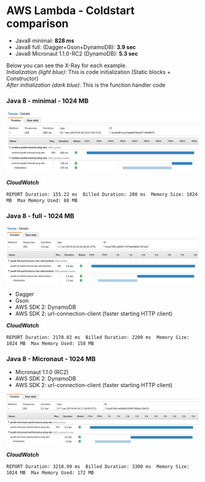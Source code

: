 # AWS Lambda - Coldstart comparison

- Java8 minimal: **828 ms**
- Java8 full: (Dagger+Gson+DynamoDB): **3.9 sec**
- Java8 Micronaut 1.1.0-RC2 (DynamoDB): **5.3 sec**

Below you can see the X-Ray for each example.  
*Initialization (light blue)*: This is code initialization (Static blocks + Constructor)  
*After initialization (dark blue)*: This is the function handler code

### Java 8 - minimal - 1024 MB
![Java 8 - minimal ](./images/java8-minimal-xray.png)

**_CloudWatch_**
```
REPORT Duration: 155.22 ms  Billed Duration: 200 ms  Memory Size: 1024 MB  Max Memory Used: 88 MB
```

### Java 8 - full - 1024 MB

![Java 8 - minimal ](./images/java8-full-xray.png)

- Dagger
- Gson
- AWS SDK 2: DynamoDB
- AWS SDK 2: url-connection-client (faster starting HTTP client)

**_CloudWatch_**
```
REPORT Duration: 2170.02 ms  Billed Duration: 2200 ms  Memory Size: 1024 MB  Max Memory Used: 158 MB	
```

### Java 8 - Micronaut  - 1024 MB

- Micronaut 1.1.0 (RC2)
- AWS SDK 2: DynamoDB
- AWS SDK 2: url-connection-client (faster starting HTTP client)

![Java 8 - minimal ](./images/java8-micronaut-xray.png)

**_CloudWatch_**
```
REPORT Duration: 3210.99 ms  Billed Duration: 3300 ms  Memory Size: 1024 MB  Max Memory Used: 172 MB	
```
